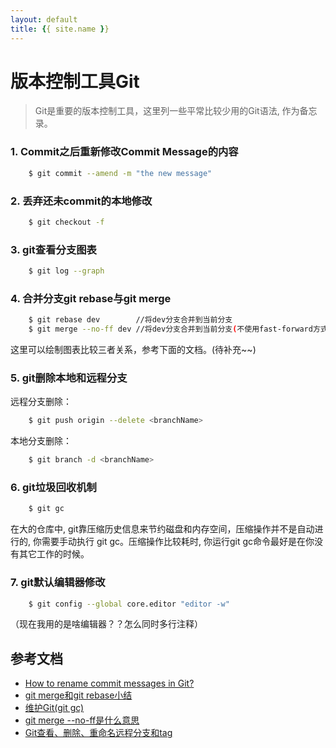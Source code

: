 ```yaml
---
layout: default
title: {{ site.name }}
---
```


# 版本控制工具Git

> Git是重要的版本控制工具，这里列一些平常比较少用的Git语法, 作为备忘录。

### 1. Commit之后重新修改Commit Message的内容
```bash
    $ git commit --amend -m "the new message" 
```

### 2. 丢弃还未commit的本地修改
```bash
    $ git checkout -f 
```

### 3. git查看分支图表
```bash
    $ git log --graph
```

### 4. 合并分支git rebase与git merge 
```bash
    $ git rebase dev        //将dev分支合并到当前分支
    $ git merge --no-ff dev //将dev分支合并到当前分支(不使用fast-forward方式)
```
这里可以绘制图表比较三者关系，参考下面的文档。(待补充~~)

### 5. git删除本地和远程分支
远程分支删除：
```bash
    $ git push origin --delete <branchName>
```

本地分支删除：
```bash
    $ git branch -d <branchName>
```

### 6. git垃圾回收机制
```bash
    $ git gc
```
在大的仓库中, git靠压缩历史信息来节约磁盘和内存空间，压缩操作并不是自动进行的, 你需要手动执行 git gc。压缩操作比较耗时, 你运行git gc命令最好是在你没有其它工作的时候。

### 7. git默认编辑器修改
```bash
    $ git config --global core.editor "editor -w"
```
（现在我用的是啥编辑器？？怎么同时多行注释）


## 参考文档
- [How to rename commit messages in Git?](https://stackoverflow.com/questions/10748749/how-to-rename-commit-messages-in-git)
- [git merge和git rebase小结](http://blog.csdn.net/wh_19910525/article/details/7554489)
- [维护Git(git gc)](http://gitbook.liuhui998.com/4_10.html)
- [git merge --no-ff是什么意思](https://segmentfault.com/q/1010000002477106)
- [Git查看、删除、重命名远程分支和tag](https://blog.zengrong.net/post/1746.html)
